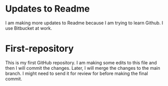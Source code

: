 # Updates to Readme
I am making more updates to Readme because I am trying to learn Github. I use Bitbucket at work.

# First-repository
This is my first GitHub repository.
I am making some edits to this file and then I will commit the changes. Later, I will merge the changes to the main branch. I might need to send it for review for before making the final commit.
